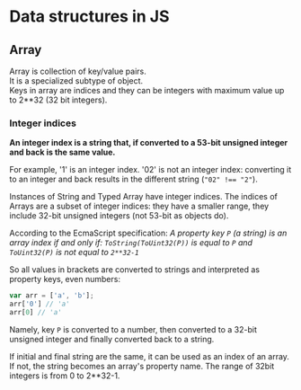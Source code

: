 # Data structures in JS

## Array

Array is collection of key/value pairs.  
It is a specialized subtype of object.  
Keys in array are indices and they can be integers with maximum value up to 2**32 (32 bit integers).

### Integer indices

**An integer index is a string that, if converted to a 53-bit unsigned integer and back is the same value.**

For example, '1' is an integer index. '02' is not an integer index: converting it to an integer and back results in the different string (`"02" !== "2"`).

Instances of String and Typed Array have integer indices. The indices of Arrays are a subset of integer indices: they have a smaller range, they include 32-bit unsigned integers (not 53-bit as objects do). 

According to the EcmaScript specification:
*A property key `P` (a string) is an array index if and only if: `ToString(ToUint32(P))` is equal to `P` and `ToUint32(P)` is not equal to `2**32-1`*

So all values in brackets are converted to strings and interpreted as property keys, even numbers:
```js
var arr = ['a', 'b'];
arr['0'] // 'a'
arr[0] // 'a'
```

Namely, key `P` is converted to a number, then converted to a 32-bit unsigned integer and finally converted back to a string.

If initial and final string are the same, it can be used as an index of an array. If not, the string becomes an array's property name. The range of 32bit integers is from 0 to 2**32-1.
